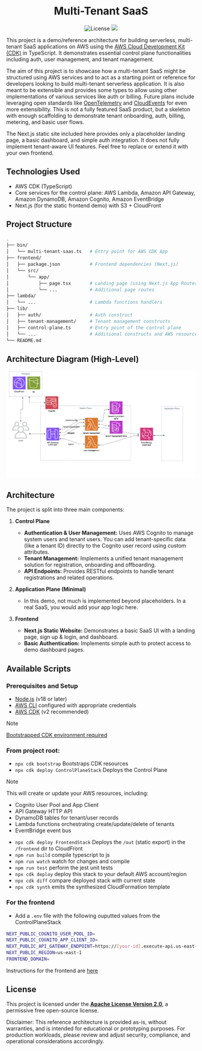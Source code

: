 <h1 align="center">
  Multi-Tenant SaaS
  <br>
</h1>

<p align="center">
  <a>
    <img src="https://img.shields.io/badge/License-Apache_2.0-yellowgreen.svg"
         alt="License"
         href="https://opensource.org/licenses/Apache-2.0">
  </a>
  <a href="https://d1ww2wzcm0dott.cloudfront.net/"><img src="https://img.shields.io/badge/Demo-online-brightgreen"></a>
</p>

This project is a demo/reference architecture for building serverless, multi-tenant SaaS applications on AWS using the [AWS Cloud Development Kit (CDK)](https://aws.amazon.com/cdk/) in TypeScript. It demonstrates essential control plane functionalities including auth, user management, and tenant management.

The aim of this project is to showcase how a multi-tenant SaaS might be structured using AWS services and to act as a starting point or reference for developers looking to build multi-tenant serverless application. It is also meant to be extensible and provides some types to allow using other implementations of various services like auth or billing. Future plans include leveraging open standards like [OpenTelemetry](https://opentelemetry.io/) and [CloudEvents](https://cloudevents.io/) for even more extensibility. This is not a fully featured SaaS product, but a skeleton with enough scaffolding to demonstrate tenant onboarding, auth, billing, metering, and basic user flows.

The Next.js static site included here provides only a placeholder landing page, a basic dashboard, and simple auth integration. It does not fully implement tenant-aware UI features. Feel free to replace or extend it with your own frontend.

## Technologies Used

- AWS CDK (TypeScript)
- Core services for the control plane: AWS Lambda, Amazon API Gateway, Amazon DynamoDB, Amazon Cognito, Amazon EventBridge 
- Next.js (for the static frontend demo) with S3 + CloudFront

## Project Structure
```sh
.
├── bin/
│   └── multi-tenant-saas.ts   # Entry point for AWS CDK App
├── frontend/
│   ├── package.json           # Frontend dependencies (Next.js)
│   └── src/
│       └── app/
│           ├── page.tsx       # Landing page (using Next.js App Router)
│           └── ...            # Additional page routes
├── lambda/
│   └── ...                    # Lambda functions handlers
├── lib/
│   ├── auth/                  # Auth construct
│   ├── tenant-management/     # Tenant management constructs
│   ├── control-plane.ts       # Entry point of the control plane
│   └── ...                    # Additional constructs and AWS resources
└── README.md
```

## Architecture Diagram (High-Level)

![AWS architecture diagram](frontend/public/images/multi-tenant-saas-diagram.png)

## Architecture

The project is split into three main components:

1. **Control Plane**
    - **Authentication & User Management:** Uses AWS Cognito to manage system users and tenant users. You can add tenant-specific data (like a tenant ID) directly to the Cognito user record using custom attributes.
    - **Tenant Management:** Implements a unified tenant management solution for registration, onboarding and offboarding.
    - **API Endpoints:** Provides RESTful endpoints to handle tenant registrations and related operations.

2. **Application Plane (Minimal)**
    - In this demo, not much is implemented beyond placeholders. In a real SaaS, you would add your app logic here.

3. **Frontend**
    - **Next.js Static Website:** Demonstrates a basic SaaS UI with a landing page, sign up & login, and dashboard.
    - **Basic Authentication:** Implements simple auth to protect access to demo dashboard pages.

## Available Scripts

### Prerequisites and Setup

- [Node.js](https://nodejs.org/) (v18 or later)
- [AWS CLI](https://aws.amazon.com/cli/) configured with appropriate credentials
- [AWS CDK](https://docs.aws.amazon.com/cdk/latest/guide/getting_started.html) (v2 recommended)

>[!NOTE] 
>[Bootstrapped CDK environment required](https://docs.aws.amazon.com/cdk/v2/guide/bootstrapping-env.html)

###  From project root:
* `npx cdk bootstrap`    Bootstraps CDK resources
* `npx cdk deploy ControlPlaneStack`    Deploys the Control Plane

>[!NOTE] 
> This will create or update your AWS resources, including:
> - Cognito User Pool and App Client
> - API Gateway HTTP API
> - DynamoDB tables for tenant/user records
> - Lambda functions orchestrating create/update/delete of tenants
> - EventBridge event bus

* `npx cdk deploy FrontendStack`    Deploys the `/out` (static export) in the `/frontend` dir to CloudFront 
* `npm run build`   compile typescript to js
* `npm run watch`   watch for changes and compile
* `npm run test`    perform the jest unit tests
* `npx cdk deploy`  deploy this stack to your default AWS account/region
* `npx cdk diff`    compare deployed stack with current state
* `npx cdk synth`   emits the synthesized CloudFormation template

### For the frontend

- Add a `.env` file with the following ouputted values from the ControlPlaneStack
```sh
NEXT_PUBLIC_COGNITO_USER_POOL_ID=
NEXT_PUBLIC_COGNITO_APP_CLIENT_ID=
NEXT_PUBLIC_API_GATEWAY_ENDPOINT=https://[your-id].execute-api.us-east-1.amazonaws.com/
NEXT_PUBLIC_REGION=us-east-1
FRONTEND_DOMAIN=
```

Instructions for the frontend are [here](frontend/README.md)

## License

This project is licensed under the **[Apache License Version 2.0](./LICENSE.txt)**, a permissive free open-source license.

Disclaimer: This reference architecture is provided as-is, without warranties, and is intended for educational or prototyping purposes. For production workloads, please review and adjust security, compliance, and operational considerations accordingly.